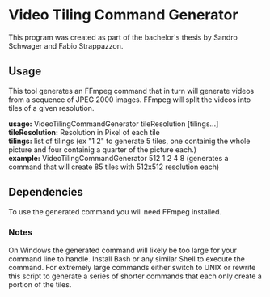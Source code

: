 # Video Tiling Command Generator

This program was created as part of the bachelor's thesis by Sandro Schwager and Fabio Strappazzon.

## Usage

This tool generates an FFmpeg command that in turn will generate videos from a sequence of JPEG 2000 images. FFmpeg will split the videos into tiles of a given resolution.


**usage:** VideoTilingCommandGenerator tileResolution [tilings...]  
**tileResolution:** Resolution in Pixel of each tile  
**tilings:** list of tilings (ex "1 2" to generate 5 tiles, one containig the whole picture and four containig a quarter of the picture each.)  
**example:** VideoTilingCommandGenerator 512 1 2 4 8 (generates a command that will create 85 tiles with 512x512 resolution each)

## Dependencies
To use the generated command you will need FFmpeg installed.

### Notes
On Windows the generated command will likely be too large for your command line to handle. Install Bash or any similar Shell to execute the command. For extremely large commands either switch to UNIX or rewrite this script to generate a series of shorter commands that each only create a portion of the tiles.